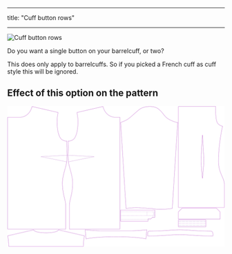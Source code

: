 ***

title: "Cuff button rows"

***

![Cuff button rows](cuffbuttonrows.svg)

Do you want a single button on your barrelcuff, or two?

<Note>

This does only apply to barrelcuffs. So if you picked a French cuff as cuff style this will be ignored.

</Note>

## Effect of this option on the pattern

![This image shows the effect of this option by superimposing several variants that have a different value for this option](simone_cuffbuttonrows_sample.svg "Effect of this option on the pattern")

